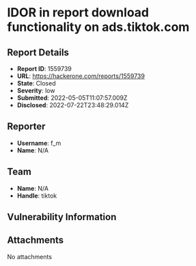 # IDOR in report download functionality on ads.tiktok.com

## Report Details
- **Report ID**: 1559739
- **URL**: https://hackerone.com/reports/1559739
- **State**: Closed
- **Severity**: low
- **Submitted**: 2022-05-05T11:07:57.009Z
- **Disclosed**: 2022-07-22T23:48:29.014Z

## Reporter
- **Username**: f_m
- **Name**: N/A

## Team
- **Name**: N/A
- **Handle**: tiktok

## Vulnerability Information


## Attachments
No attachments
